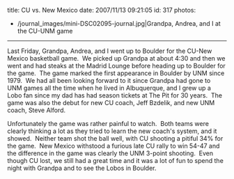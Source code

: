 title: CU vs. New Mexico
date: 2007/11/13 09:21:05
id: 317
photos:
- /journal_images/mini-DSC02095-journal.jpg|Grandpa, Andrea, and I at the CU-UNM game
---
Last Friday, Grandpa, Andrea, and I went up to Boulder for the CU-New Mexico basketball game.  We picked up Grandpa at about 4:30 and then we went and had steaks at the Madrid Lounge before heading up to Boulder for the game.  The game marked the first appearance in Boulder by UNM since 1979.  We had all been looking forward to it since Grandpa had gone to UNM games all the time when he lived in Albuquerque, and I grew up a Lobo fan since my dad has had season tickets at The Pit for 30 years.  The game was also the debut for new CU coach, Jeff Bzdelik, and new UNM coach, Steve Alford.

Unfortunately the game was rather painful to watch.  Both teams were clearly thinking a lot as they tried to learn the new coach's system, and it showed.  Neither team shot the ball well, with CU shooting a pitiful 34% for the game.  New Mexico withstood a furious late CU rally to win 54-47 and the difference in the game was clearly the UNM 3-point shooting.  Even though CU lost, we still had a great time and it was a lot of fun to spend the night with Grandpa and to see the Lobos in Boulder.